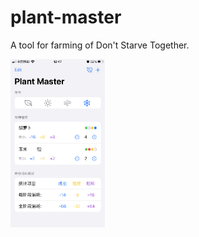# plant-master

A tool for farming of Don't Starve Together.

<img src="screenshots/1.PNG" width = "30%" height = "30%" alt="图片名称"/>
